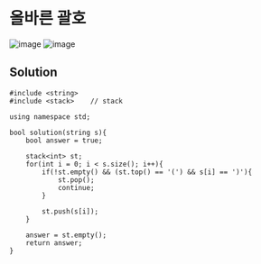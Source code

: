 # 올바른 괄호

![image](https://user-images.githubusercontent.com/97339878/229035428-786818b5-a638-44c4-a251-31e776822a27.png)
![image](https://user-images.githubusercontent.com/97339878/229035464-b47a102d-9fd6-4dae-9cfd-4d8e8402a9de.png)

## Solution
```
#include <string>
#include <stack>    // stack

using namespace std;

bool solution(string s){
    bool answer = true;
    
    stack<int> st;
    for(int i = 0; i < s.size(); i++){
        if(!st.empty() && (st.top() == '(') && s[i] == ')'){
            st.pop();
            continue;
        }
        
        st.push(s[i]);
    }

    answer = st.empty();
    return answer;
}
```
